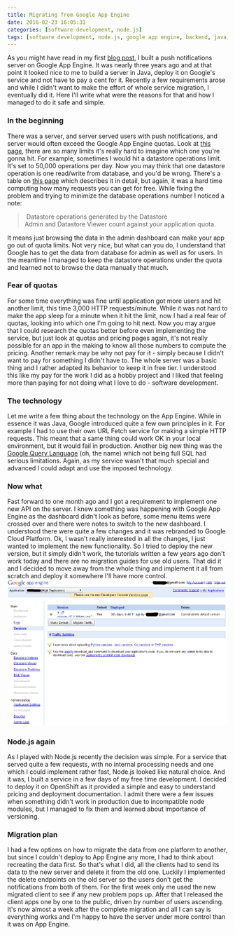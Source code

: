 ```yaml
---
title: Migrating from Google App Engine
date: 2016-02-23 16:05:31
categories: [software development, node.js]
tags: [software development, node.js, google app engine, backend, java, javascript]
---
```

As you might have read in my first [blog post](/posts/sending-push-notifications-with-google-app-engine), I built a push notifications server on Google App Engine. It was nearly three years ago and at that point it looked nice to me to build a server in Java, deploy it on Google's service and not have to pay a cent for it. Recently a few requirements arose and while I didn't want to make the effort of whole service migration, I eventually did it. Here I'll write what were the reasons for that and how I managed to do it safe and simple.
<!--more-->

### In the beginning
There was a server, and server served users with push notifications, and server would often exceed the Google App Engine quotas. Look at [this page](https://cloud.google.com/appengine/docs/quotas), there are so many limits it's really hard to imagine which one you're gonna hit. For example, sometimes I would hit a datastore operations limit. It's set to 50,000 operations per day. Now you may think that one datastore operation is one read/write from database, and you'd be wrong. There's a table on [this page](https://cloud.google.com/appengine/pricing) which describes it in detail, but again, it was a hard time computing how many requests you can get for free. While fixing the problem and trying to minimize the database operations number I noticed a note:
> Datastore operations generated by the Datastore Admin and Datastore Viewer count against your application quota.

It means just browsing the data in the admin dashboard can make your app go out of quota limits. Not very nice, but what can you do, I understand that Google has to get the data from database for admin as well as for users. In the meantime I managed to keep the datastore operations under the quota and learned not to browse the data manually that much.

### Fear of quotas
For some time everything was fine until application got more users and hit another limit, this time 3,000 HTTP requests/minute. While it was not hard to make the app sleep for a minute when it hit the limit, now I had a real fear of quotas, looking into which one I'm going to hit next. Now you may argue that I could research the quotas better before even implementing the service, but just look at quotas and pricing pages again, it's not really possible for an app in the making to know all those numbers to compute the pricing. Another remark may be why not pay for it - simply because I didn't want to pay for something I didn't have to. The whole server was a basic thing and I rather adapted its behavior to keep it in free tier. I understood this like my pay for the work I did as a hobby project and I liked that feeling more than paying for not doing what I love to do - software development.

### The technology
Let me write a few thing about the technology on the App Engine. While in essence it was Java, Google introduced quite a few own principles in it. For example I had to use their own URL Fetch service for making a simple HTTP requests. This meant that a same thing could work OK in your local environment, but it would fail in production. Another big new thing was the [Google Query Language](https://cloud.google.com/datastore/docs/concepts/gql) (oh, the name) which not being full SQL had serious limitations. Again, as my service wasn't that much special and advanced I could adapt and use the imposed technology.

### Now what
Fast forward to one month ago and I got a requirement to implement one new API on the server. I knew something was happening with Google App Engine as the dashboard didn't look as before, some menu items were crossed over and there were notes to switch to the new dashboard. I understood there were quite a few changes and it was rebranded to Google Cloud Platform. Ok, I wasn't really interested in all the changes, I just wanted to implement the new functionality. So I tried to deploy the new version, but it simply didn't work, the tutorials written a few years ago don't work today and there are no migration guides for use old users. That did it and I decided to move away from the whole thing and implement it all from scratch and deploy it somewhere I'll have more control. 
![Google App Engine dashboard leftovers](/assets/img/GAE.png)

### Node.js again
As I played with Node.js recently the decision was simple. For a service that served quite a few requests, with no internal processing needs and one which I could implement rather fast, Node.js looked like natural choice. And it was, I built a service in a few days of my free time development. I decided to deploy it on OpenShift as it provided a simple and easy to understand pricing and deployment documentation. I admit there were a few issues when something didn't work in production due to incompatible node modules, but I managed to fix them and learned about importance of versioning.

### Migration plan
I had a few options on how to migrate the data from one platform to another, but since I couldn't deploy to App Engine any more, I had to think about recreating the data first. So that's what I did, all the clients had to send its data to the new server and delete it from the old one. Luckily I implemented the delete endpoints on the old server so the users don't get the notifications from both of them. For the first week only me used the new migrated client to see if any new problem pops up. After that I released the client apps one by one to the public, driven by number of users ascending. It's now almost a week after the complete migration and all I can say is everything works and I'm happy to have the server under more control than it was on App Engine.
